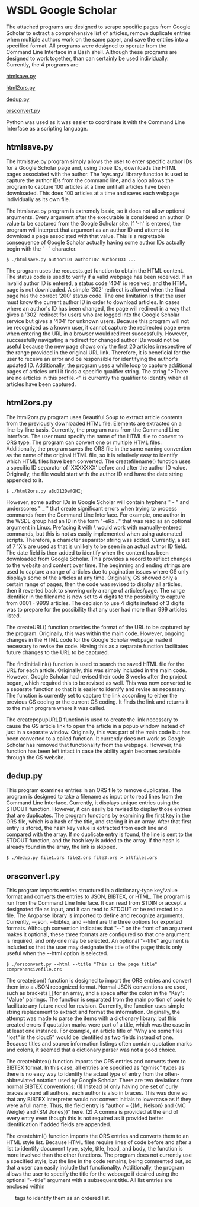 # WSDL Google Scholar

The attached programs are designed to scrape specific pages from Google Scholar to extract a comprehensive list of articles, remove duplicate entries when multiple authors work on the same paper, and save the entries into a specified format. All programs were designed to operate from the Command Line Interface in a Bash shell. Although these programs are designed to work together, than can certainly be used individually. Currently, the 4 programs are 

[htmlsave.py](https://github.com/mdign002/WSDL-Google-Scholar/blob/main/README.md#htmlsavepy)

[html2ors.py](https://github.com/mdign002/WSDL-Google-Scholar/blob/main/README.md#html2orspy)

[dedup.py](https://github.com/mdign002/WSDL-Google-Scholar/blob/main/README.md#deduppy)

[orsconvert.py](https://github.com/mdign002/WSDL-Google-Scholar/blob/main/README.md#orsconvertpy)

Python was used as it was easier to coordinate it with the Command Line Interface as a scripting language. 


## htmlsave.py

The htmlsave.py program simply allows the user to enter specific author IDs for a Google Scholar page and, using those IDs, downloads the HTML pages associated with the author. The 'sys.argv' library function is used to capture the author IDs from the command line, and a loop allows the program to capture 100 articles at a time until all articles have been downloaded. This does 100 articles at a time and saves each webpage individually as its own file. 

The htmlsave.py program is extremely basic, so it does not allow optional arguments. Every argument after the executable is considered an author ID value to be captured from the Google Scholar site. If '-h' is entered, the program will interpret that argument as an author ID and attempt to download a page associated with that value. This is a regrettable consequence of Google Scholar actually having some author IDs actually begin with the ' - ' character. 

```
$ ./htmlsave.py authorID1 authorID2 authorID3 ...
```

The program uses the requests.get function to obtain the HTML content. The status code is used to verify if a valid webpage has been received. If an invalid author ID is entered, a status code '404' is received, and the HTML page is not downloaded. A simple '302' redirect is allowed when the final page has the correct '200' status code. The one limitation is that the user must know the current author ID in order to download articles. In cases where an author's ID has been changed, the page will redirect in a way that gives a '302' redirect for users who are logged into the Google Scholar service but gives a '404' for unknown users. Because this program will not be recognized as a known user, it cannot capture the redirected page even when entering the URL in a browser would redirect successfully. However, successfully navigating a redirect for changed author IDs would not be useful because the new page shows only the first 20 articles irrespective of the range provided in the original URL link. Therefore, it is beneficial for the user to receive an error and be responsible for identifying the author's updated ID. Additionally, the program uses a while loop to capture additional pages of articles until it finds a specific qualifier string. The string ">There are no articles in this profile.<" is currently the qualifier to identify when all articles have been captured.


## html2ors.py

The html2ors.py program uses Beautiful Soup to extract article contents from the previously downloaded HTML file. Elements are extracted on a line-by-line basis. Currently, the program runs from the Command Line Interface. The user must specify the name of the HTML file to convert to ORS type. The program can convert one or multiple HTML files. Additionally, the program saves the ORS file in the same naming convention as the name of the original HTML file, so it is relatively easy to identify which HTML files have been converted. 
The createfilename() function uses a specific ID separator of 'XXXXXXX' before and after the author ID value. Originally, the file would start with the author ID and have the date string appended to it. 

```
$ ./html2ors.py aBcD12DefGHIj 
```

However, some author IDs in Google Scholar will contain hyphens " - " and underscores " _ " that create significant errors when trying to process commands from the Command Line Interface. For example, one author in the WSDL group had an ID in the form "-eRx..." that was read as an optional argument in Linux. Prefacing it with \ would work with manually-entered commands, but this is not as easily implemented when using automated scripts. Therefore, a character separator string was added. Currently, a set of 7 'X's are used as that is unlikely to be seen in an actual author ID field. The date field is then added to identify when the content has been downloaded from Google Scholar. This provides a record to reflect changes to the website and content over time. The beginning and ending strings are used to capture a range of articles due to pagination issues where GS only displays some of the articles at any time. Originally, GS showed only a certain range of pages, then the code was revised to display all articles, then it reverted back to showing only a range of articles/page. The range identifier in the filename is now set to 4 digits to the possibility to capture from 0001 - 9999 articles. The decision to use 4 digits instead of 3 digits was to prepare for the possibility that any user had more than 999 articles listed. 

The createURL() function provides the format of the URL to be captured by the program.  Originally, this was within the main code. However, ongoing changes in the HTML code for the Google Scholar webpage made it necessary to revise the code. Having this as a separate function facilitates future changes to the URL to be captured.

The findinitiallink() function is used to search the saved HTML file for the URL for each article. Originally, this was simply included in the main code. However, Google Scholar had revised their code 3 weeks after the project began, which required this to be revised as well. This was now converted to a separate function so that it is easier to identify and revise as necessary. The function is currently set to capture the link according to either the previous GS coding or the current GS coding. It finds the link and returns it to the main program where it was called. 

The createpopupURL() function is used to create the link necessary to cause the GS article link to open the article in a popup window instead of just in a separate window. Originally, this was part of the main code but has been converted to a called function. It currently does not work as Google Scholar has removed that functionality from the webpage. However, the function has been left intact in case the ability again becomes available through the GS website.


## dedup.py

This program examines entries in an ORS file to remove duplicates. The program is designed to take a filename as input or to read lines from the Command Line Interface. Currently, it displays unique entries using the STDOUT function. However, it can easily be revised to display those entries that are duplicates. The program functions by examining the first key in the ORS file, which is a hash of the title, and storing it in an array. After that first entry is stored, the hash key value is extracted from each line and compared with the array. If no duplicate entry is found, the line is sent to the STDOUT function, and the hash key is added to the array. If the hash is already found in the array, the link is skipped. 

```
$ ./dedup.py file1.ors file2.ors file3.ors > allfiles.ors
```

## orsconvert.py

This program imports entries structured in a dictionary-type key/value format and converts the entries to JSON, BIBTEX, or HTML. The program is run from the Command Line Interface. It can read from STDIN or accept a designated file as input, and it can read to STDOUT or be redirected to a file. The Argparse library is imported to define and recognize arguments. Currently, --json, --bibtex, and --html are the three options for exported formats. Although convention indicates that "--" on the front of an argument makes it optional, these three formats are configured so that one argument is required, and only one may be selected. An optional "--title" argument is included so that the user may designate the title of the page; this is only useful when the --html option is selected. 

```
$ ./orsconvert.py --html --title "This is the page title" comprehensivefile.ors
```

The createjson() function is designed to import the ORS entries and convert them into a JSON recognized format. Normal JSON conventions are used, such as brackets [] for an array, and a space after the colon in the "Key": "Value" pairings. The function is separated from the main portion of code to facilitate any future need for revision. Currently, the function uses simple string replacement to extract and format the information. Originally, the attempt was made to parse the items with a dictionary library, but this created errors if quotation marks were part of a title, which was the case in at least one instance. For example, an article title of "Why are some files "lost" in the cloud?" would be identified as two fields instead of one. Because titles and source information listings often contain quotation marks and colons, it seemed that a dictionary parser was not a good choice. 

The createbibtex() function imports the ORS entries and converts them to BIBTEX format. In this case, all entries are specified as "@misc" types as there is no easy way to identify the actual type of entry from the often-abbreviated notation used by Google Scholar. There are two deviations from normal BIBTEX conventions: (1) Instead of only having one set of curly braces around all authors, each author is also in braces. This was done so that any BIBTEX interpreter would not convert initials to lowercase as if they were a full name. Thus, the field entry is "author = {{ML Nelson} and {MC Weigle} and {SM Jones}}" here. (2) A comma is provided at the end of every entry even though this is not required as it provided better identification if added fields are appended. 

The createhtml() function imports the ORS entries and converts them to an HTML style list. Because HTML files require lines of code before and after a list to identify document type, style, title, head, and body, the function is more involved than the other functions. The program does not currently use a specified style, but the line in the code remains, being commented out, so that a user can easily include that functionality. Additionally, the program allows the user to specify the title for the webpage if desired using the optional "--title" argument with a subsequent title. All list entries are enclosed within <ol> tags to identify them as an ordered list. 

